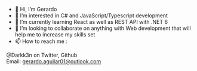 - 👋 Hi, I’m Gerardo
- 👀 I’m interested in C# and JavaScript/Typescript development
- 🌱 I’m currently learning React as well as REST API with .NET 6
- 💞️ I’m looking to collaborate on anything with Web development that will help me to increase my skills set
- 📫 How to reach me :

@Darkk3n on Twitter, Github
<br>Email: gerardo.aguilar01@outlook.com

<!---
Darkk3n/Darkk3n is a ✨ special ✨ repository because its `README.md` (this file) appears on your GitHub profile.
You can click the Preview link to take a look at your changes.
--->
